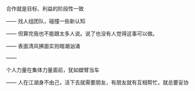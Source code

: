 合作就是目标、利益的阶段性一致

——
找人组团队，碰撞一些新认知

——
但算完我也不能跟太多人说。说了也没有人觉得这事可以做。

——
表面清风拂面实则暗潮汹涌

——

个人力量在集体力量面前，犹如螳臂当车

——
人在江湖身不由己，活下去就需要朋友，有朋友就有互相帮忙，就总要妥协
